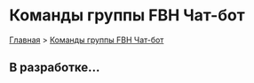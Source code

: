 # Команды группы FBH Чат-бот

[Главная](./README.md) > [Команды группы FBH Чат-бот](./group-chat-bot-cmd.md)

## В разработке...

